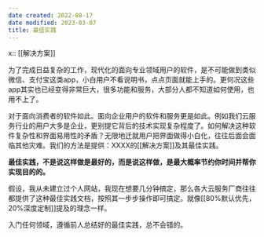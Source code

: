 ```yaml
---
date created: 2022-08-17
date modified: 2023-03-07
title: 最佳实践
---
```


x:: [[解决方案]]

为了完成日益复杂的工作，现代化的面向专业领域用户的软件，是不可能做到类似微信、支付宝这类app，小白用户不看说明书，点点页面就能上手的。更何况这些app其实也已经变得非常巨大，很多功能和服务，大部分人都不知道如何使用，也用不上了。

对于面向消费者的软件如此。面向企业用户的软件和服务更是如此。例如我们云服务行业的用户大多是企业，更别提它背后的技术实现复杂程度了。如何解决这种软件复杂性和界面易用性的矛盾？无限地迁就用户把界面做得小白化，往往后面会面临其他灾难。我们的方法是提供：XXXX的[[解决方案]]及其最佳实践。

**最佳实践，不是说这样做是最好的，而是说这样做，是最大概率节约你时间并帮你实现目的的。**

假设，我从未建立过个人网站，我现在想要几分钟搞定，那么各大云服务厂商往往都提供了这种最佳实践文档，按照其一步步操作即可搞定。就像[[80%默认优先，20%深度定制]]提及的理念一样。

入门任何领域，遵循前人总结好的最佳实践，总不会错的。
